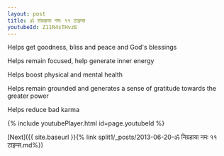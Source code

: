 ```yaml
---
layout: post
title: ॐ संग्राहया नमः ११ टाइम्स
youtubeId: Z11R4sTHvzE
---
```

 
 
Helps get goodness, bliss and peace and God's blessings
 
Helps remain focused, help generate inner energy 
 
Helps boost physical and mental health 
 
Helps remain grounded and generates a sense of gratitude towards the greater power 
 
Helps reduce bad karma
 
 
 
 


{% include youtubePlayer.html id=page.youtubeId %}
 
[Next]({{ site.baseurl }}{% link  split1/_posts/2013-06-20-ॐ निग्रहाया नमः ११ टाइम्स.md%})
 
